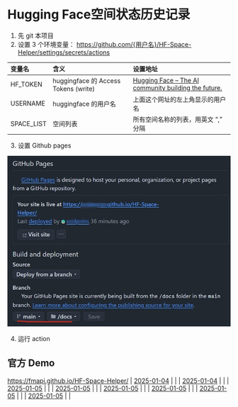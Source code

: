 # Hugging Face空间状态历史记录


1. 先 git 本项目
2. 设置 3 个环境变量：
https://github.com/{用户名}/HF-Space-Helper/settings/secrets/actions

| 变量名     | 含义                                 | 设置地址                                                     |
| :--------- | :----------------------------------- | :----------------------------------------------------------- |
| HF_TOKEN   | huggingface 的 Access Tokens (write) | [Hugging Face – The AI community building the future.](https://huggingface.co/settings/tokens) |
| USERNAME   | huggingface 的用户名                 | 上面这个网址的左上角显示的用户名                             |
| SPACE_LIST | 空间列表                             | 所有空间名称的列表，用英文 “,” 分隔                          |

3. 设置 Github pages



![img](https://raw.githubusercontent.com/hhhaiai/Picture/main/img/202501041359617.jpeg)

4. 运行 action

## 官方 Demo

https://fmapi.github.io/HF-Space-Helper/
| [2025-01-04](https://github.com/hhhaiai/Spaces-Keeper/commits/66c5b5a3875ab815f3fa43ea1df7339d992566e9/docs/index.html) |  |
| [2025-01-04](https://github.com/hhhaiai/Spaces-Keeper/commits/8efc2596dd8b967baa861a25b26a41b7b5abd468/docs/index.html) |  |
| [2025-01-05](https://github.com/hhhaiai/Spaces-Keeper/commits/710dba3a6b309613c4bfd0caa96f6586fb4eb4aa/docs/index.html) |  |
| [2025-01-05](https://github.com/hhhaiai/Spaces-Keeper/commits/1010c8b286bea2699b74b2351ef45a7c9cf21aa4/docs/index.html) |  |
| [2025-01-05](https://github.com/hhhaiai/Spaces-Keeper/commits/0fcb3967df12df12ff1df9f2232789e0e683ec6e/docs/index.html) |  |
| [2025-01-05](https://github.com/hhhaiai/Spaces-Keeper/commits/1c40f034239a45888d4df42547d6dfcb2a44a3ce/docs/index.html) |  |
| [2025-01-05](https://github.com/hhhaiai/Spaces-Keeper/commits/6e14ca25b443d8a72f777f8c60b58ac0cacdc2d6/docs/index.html) |  |
| [2025-01-05](https://github.com/hhhaiai/Spaces-Keeper/commits/397862c24d15f6699505c97b06ac5286122c4ced/docs/index.html) |  |

